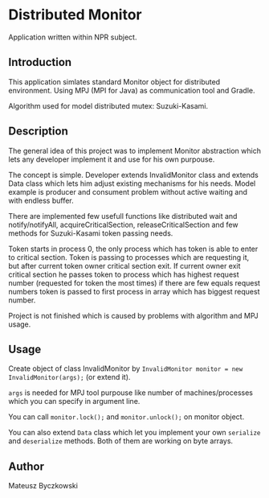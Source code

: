 # Distributed Monitor
Application written within NPR subject.

## Introduction
This application simlates standard Monitor object for distributed environment.
Using MPJ (MPI for Java) as communication tool and Gradle.

Algorithm used for model distributed mutex: Suzuki-Kasami.

## Description
The general idea of this project was to implement Monitor abstraction which lets any developer implement it and use for his own purpouse.

The concept is simple. Developer extends InvalidMonitor class and extends Data class which lets him adjust existing mechanisms for his needs. Model example is producer and consument problem without active waiting and with endless buffer. 

There are implemented few usefull functions like distributed wait and notify/notifyAll, acquireCriticalSection, releaseCriticalSection and few methods for Suzuki-Kasami token passing needs. 

Token starts in process 0, the only process which has token is able to enter to critical section. Token is passing to processes which are requesting it, but after current token owner critical section exit. If current owner exit critical section he passes token to process which has highest request number (requested for token the most times) if there are few equals request numbers token is passed to first process in array which has biggest request number.

Project is not finished which is caused by problems with algorithm and MPJ usage.

## Usage
Create object of class InvalidMonitor by ```InvalidMonitor monitor = new InvalidMonitor(args);``` (or extend it).

```args``` is needed for MPJ tool purpouse like number of machines/processes which you can specify in argument line.

You can call ```monitor.lock();``` and ```monitor.unlock();``` on monitor object.

You can also extend ```Data``` class which let you implement your own ```serialize``` and ```deserialize``` methods.
 Both of them are working on byte arrays.

## Author
Mateusz Byczkowski




